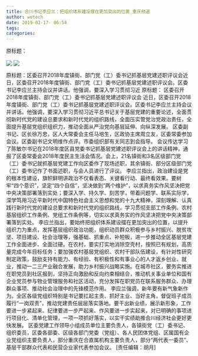 ```yaml
---
title: 合川书记李应兰：把组织体系建设摆在更加突出的位置_重庆频道
author: wetech
date: 2019-02-17- 06:54
tags: 
categories: 
---
```

原标题：
<!-- more -->
                
<img align="center" border="0" src="http://p1.ifengimg.com/a/2019_08/2059ce2f7e82251_size67_w723_h487.jpg" />
                
<img align="center" border="0" src="http://p2.ifengimg.com/a/2016/0810/204c433878d5cf9size1_w16_h16.png" />
            
原标题：区委召开2018年度镇街、部门党（工）委书记抓基层党建述职评议会近日，区委召开2018年度镇街、部门党（工）委书记抓基层党建述职评议会。区委书记李应兰主持会议并讲话。他强调，要深入学习贯彻习近
原标题：
区委召开2018年度镇街、部门党（工）委书记抓基层党建述职评议会
近日，区委召开2018年度镇街、部门党（工）委书记抓基层党建述职评议会。区委书记李应兰主持会议并讲话。他强调，要深入学习贯彻习近平总书记关于基层党建的重要论述，全面贯彻新时代党的建设总要求和新时代党的组织路线，全面压实管党治党政治责任，全面提升基层党组织组织力，推动全面从严治党向基层延伸、向纵深发展。
区委副书记、区长徐万忠，区人大常委会主任马培生，区政协主席周立友，区委常委参加会议。区委副书记文明维作点评。市委组织部有关同志到会指导。
会议传达学习了陈敏尔书记在2018年度区县党委书记抓基层党建述职评议会上的讲话精神，通报了区委常委会2018年度民主生活会情况。会上，21名镇街和3名区级部门党（工）委书记就抓基层党建工作向区委作了现场述职，其余镇街、部分区级部门党（工）委书记作了书面述职，与会人员进行了评议。
李应兰指出，政治建设是党的根本性建设，旗帜鲜明讲政治不仅看表态、关键看行动、最终看效果。要树牢“四个意识”，坚定“四个自信”，坚决做到“两个维护”，以求真务实作风坚决把党中央决策部署落到实处；要深入学、持久学、刻苦学，带着问题学、联系实际学，深学笃用习近平新时代中国特色社会主义思想和党的十九大精神，深刻理解、认真践行新时代党的建设总要求和新时代党的组织路线，学习贯彻支部工作条例、农村基层组织工作条例、党组工作条例等，切实以求真务实的作风坚决把党中央决策部署落到实处。
李应兰指出，要始终把组织体系建设摆在更加突出的位置，以提升组织力为重点，发挥基层组织政治功能，组织动员群众积极参与乡村振兴、脱贫攻坚、项目建设、社会治理等，强基础、抓重点、补短板，进一步推动全区基层党建工作全面进步、全面过硬。在农村，要实打实地消除空壳村，按照已有规划，高质量完成今年目标任务；要加强农村基层党组织、农村干部队伍建设，有针对性研究制定政策，鼓励支持有能力、有经验、有积极性和有事业心的人才返乡创业、就业，推动一二三产业融合发展，助力乡村振兴战略实施。在城市社区，要务实推进在职党员到社区报到，坚持正向激励和反向约束相结合，推动机关事业单位和国有企业党员参与物业管理服务和社区活动，充分发挥在职党员在联系服务群众、办理群众事项、推动社会治理中的先锋模范作用。
李应兰强调，新年要有新气象新作为。全区各级党组织特别是书记要扛起主责、抓好主业、当好主角，督促班子成员履行“一岗双责”，推动党建责任层层落实落地。要干出新业绩，展示新形象，工作要进一步紧起来、纪律要进一步严起来、作风要进一步实起来，对已明确的事项进行项目化、清单化管理，一项一项抓好落实，以实干实绩助推合川经济社会更好更快发展。
区委党建工作领导小组成员单位主要负责人，各镇街党（工）委书记、组织委员，区委各部委、区级各部门党委（党组）、各人民团体党组、区属国有企业党组织主要负责人，部分重庆在合直属机构主要负责人，部分“两代表一委员”、基层干部群众代表和民营企业家代表参加会议。
[责任编辑：胡月]
            
